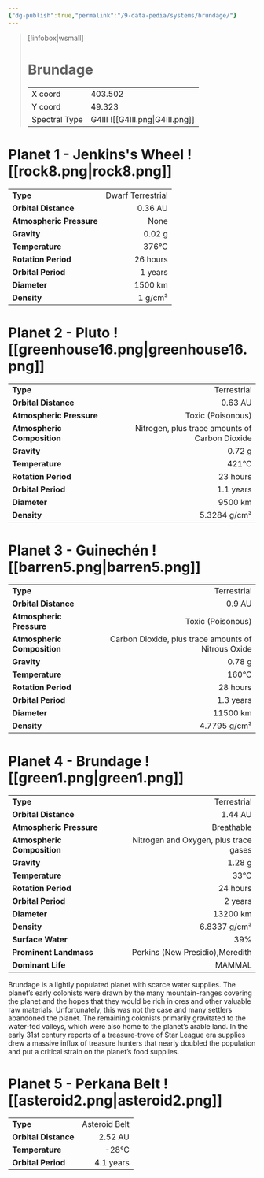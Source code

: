```yaml
---
{"dg-publish":true,"permalink":"/9-data-pedia/systems/brundage/"}
---
```


> [!infobox|wsmall]
> # Brundage
> | | |
> | - | - |
> | X coord | 403.502 |
> | Y coord| 49.323 |
> | Spectral Type | G4III ![[G4III.png\|G4III.png]] |

# Planet 1 - Jenkins's Wheel ![[rock8.png\|rock8.png]]
|                             |                           |
| --------------------------- | -------------------------:|
| **Type**                    |             Dwarf Terrestrial |
| **Orbital Distance**        |   0.36 AU |
| **Atmospheric Pressure**    |       None |
| **Gravity**                 |        0.02 g |
| **Temperature**             |    376°C |
| **Rotation Period**         |  26 hours |
| **Orbital Period** | 1 years |
| **Diameter**                |      1500 km | 
| **Density**                 |    1 g/cm³ |





# Planet 2 - Pluto ![[greenhouse16.png\|greenhouse16.png]]
|                             |                           |
| --------------------------- | -------------------------:|
| **Type**                    |             Terrestrial |
| **Orbital Distance**        |   0.63 AU |
| **Atmospheric Pressure**    |       Toxic (Poisonous) |
| **Atmospheric Composition** |      Nitrogen, plus trace amounts of Carbon Dioxide |
| **Gravity**                 |        0.72 g |
| **Temperature**             |    421°C |
| **Rotation Period**         |  23 hours |
| **Orbital Period** | 1.1 years |
| **Diameter**                |      9500 km | 
| **Density**                 |    5.3284 g/cm³ |





# Planet 3 - Guinechén ![[barren5.png\|barren5.png]]
|                             |                           |
| --------------------------- | -------------------------:|
| **Type**                    |             Terrestrial |
| **Orbital Distance**        |   0.9 AU |
| **Atmospheric Pressure**    |       Toxic (Poisonous) |
| **Atmospheric Composition** |      Carbon Dioxide, plus trace amounts of Nitrous Oxide |
| **Gravity**                 |        0.78 g |
| **Temperature**             |    160°C |
| **Rotation Period**         |  28 hours |
| **Orbital Period** | 1.3 years |
| **Diameter**                |      11500 km | 
| **Density**                 |    4.7795 g/cm³ |





# Planet 4 - Brundage ![[green1.png\|green1.png]]
|                             |                           |
| --------------------------- | -------------------------:|
| **Type**                    |             Terrestrial |
| **Orbital Distance**        |   1.44 AU |
| **Atmospheric Pressure**    |       Breathable |
| **Atmospheric Composition** |      Nitrogen and Oxygen, plus trace gases |
| **Gravity**                 |        1.28 g |
| **Temperature**             |    33°C |
| **Rotation Period**         |  24 hours |
| **Orbital Period** | 2 years |
| **Diameter**                |      13200 km | 
| **Density**                 |    6.8337 g/cm³ |
| **Surface Water**           |           39% | 
| **Prominent Landmass**      |         Perkins (New Presidio),Meredith | 
| **Dominant Life**           |         MAMMAL |

Brundage is a lightly populated planet with scarce water supplies. The planet’s early colonists were drawn by the many mountain-ranges covering the planet and the hopes that they would be rich in ores and other valuable raw materials. Unfortunately, this was not the case and many settlers abandoned the planet. The remaining colonists primarily gravitated to the water-fed valleys, which were also home to the planet’s arable land. In the early 31st century reports of a treasure-trove of Star League era supplies drew a massive influx of treasure hunters that nearly doubled the population and put a critical strain on the planet’s food supplies.



# Planet 5 - Perkana Belt ![[asteroid2.png\|asteroid2.png]]
|                             |                           |
| --------------------------- | -------------------------:|
| **Type**                    |             Asteroid Belt |
| **Orbital Distance**        |   2.52 AU |
| **Temperature**             |    -28°C |
| **Orbital Period** | 4.1 years |





